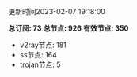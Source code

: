 更新时间2023-02-07 19:18:00

**总订阅: 73**
**总节点: 926**
**有效节点: 350**
- v2ray节点: 181
- ss节点: 164
- trojan节点: 5
